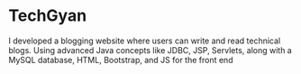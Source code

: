 # TechGyan
I developed a blogging website where users can write and read technical blogs. Using advanced Java concepts like JDBC, JSP, Servlets, along with a MySQL database, HTML, Bootstrap, and JS for the front end
